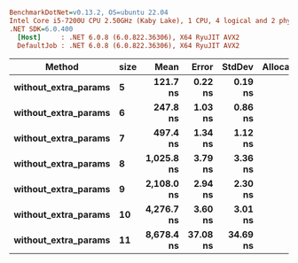 ``` ini

BenchmarkDotNet=v0.13.2, OS=ubuntu 22.04
Intel Core i5-7200U CPU 2.50GHz (Kaby Lake), 1 CPU, 4 logical and 2 physical cores
.NET SDK=6.0.400
  [Host]     : .NET 6.0.8 (6.0.822.36306), X64 RyuJIT AVX2
  DefaultJob : .NET 6.0.8 (6.0.822.36306), X64 RyuJIT AVX2


```
|               Method | size |       Mean |    Error |   StdDev | Allocated |
|--------------------- |----- |-----------:|---------:|---------:|----------:|
| **without_extra_params** |    **5** |   **121.7 ns** |  **0.22 ns** |  **0.19 ns** |         **-** |
| **without_extra_params** |    **6** |   **247.8 ns** |  **1.03 ns** |  **0.86 ns** |         **-** |
| **without_extra_params** |    **7** |   **497.4 ns** |  **1.34 ns** |  **1.12 ns** |         **-** |
| **without_extra_params** |    **8** | **1,025.8 ns** |  **3.79 ns** |  **3.36 ns** |         **-** |
| **without_extra_params** |    **9** | **2,108.0 ns** |  **2.94 ns** |  **2.30 ns** |         **-** |
| **without_extra_params** |   **10** | **4,276.7 ns** |  **3.60 ns** |  **3.01 ns** |         **-** |
| **without_extra_params** |   **11** | **8,678.4 ns** | **37.08 ns** | **34.69 ns** |         **-** |
